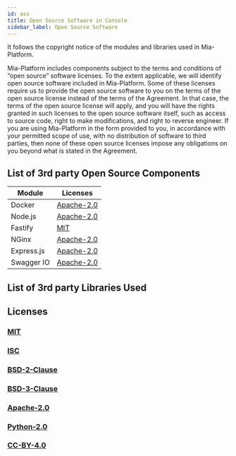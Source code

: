 ```yaml
---
id: oss
title: Open Source Software in Console
sidebar_label: Open Source Software
---
```

It follows the copyright notice of the modules and libraries used in Mia-Platform.

Mia-Platform includes components subject to the terms and conditions of “open source” software licenses. To the extent applicable, we will identify open source software included in Mia-Platform. Some of these licenses require us to provide the open source software to you on the terms of the open source license instead of the terms of the Agreement. In that case, the terms of the open source license will apply, and you will have the rights granted in such licenses to the open source software itself, such as access to source code, right to make modifications, and right to reverse engineer. If you are using Mia-Platform in the form provided to you, in accordance with your permitted scope of use, with no distribution of software to third parties, then none of these open source licenses impose any obligations on you beyond what is stated in the Agreement.

## List of 3rd party Open Source Components

| Module        | Licenses                              |
|-----------------------|---------------------------------------|
| Docker                | [Apache-2.0](/licenses/apache-2.0.md) |
| Node.js               | [Apache-2.0](/licenses/apache-2.0.md) |
| Fastify               | [MIT](/licenses/mit.md)              |
| NGinx                 | [Apache-2.0](/licenses/apache-2.0.md) |
| Express.js            | [Apache-2.0](/licenses/apache-2.0.md) |
| Swagger IO            | [Apache-2.0](/licenses/apache-2.0.md) |

## List of 3rd party Libraries Used
## Licenses

### [MIT](/licenses/mit.md)

### [ISC](/licenses/isc.md)  

### [BSD-2-Clause](/licenses/bsd-2-clause.md) 

### [BSD-3-Clause](/licenses/bsd-3-clause.md) 

### [Apache-2.0](/licenses/apache-2.0.md) 

### [Python-2.0](/licenses/python-2.0.md)

### [CC-BY-4.0](/licenses/cc-by-4.0.md)
